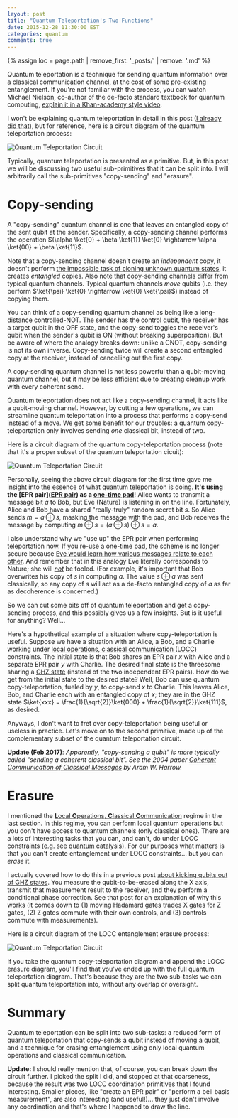 ```yaml
---
layout: post
title: "Quantum Teleportation's Two Functions"
date: 2015-12-28 11:30:00 EST
categories: quantum
comments: true
---
```


{% assign loc = page.path | remove_first: '_posts/' | remove: '.md' %}

Quantum teleportation is a technique for sending quantum information over a classical communication channel, at the cost of some pre-existing entanglement.
If you're not familiar with the process, you can watch Michael Nielson, co-author of the de-facto standard textbook for quantum computing, [explain it in a Khan-academy style video](https://www.youtube.com/watch?v=3wZ35c3oYUE&list=PL1826E60FD05B44E4&index=18).

I won't be explaining quantum teleportation in detail in this post ([I already did that](/quantum/2014/05/11/Storing-Bandwidth-with-Quantum-Teleportation.html)), but for reference, here is a circuit diagram of the quantum teleportation process:

<img src="/assets/{{ loc }}/quantum-teleportation-circuit.png" title="Quantum Teleportation Circuit" style="max-width: 100%;"/>

Typically, quantum teleportation is presented as a primitive.
But, in this post, we will be discussing two useful sub-primitives that it can be split into.
I will arbitrarily call the sub-primitives "copy-sending" and "erasure".

# Copy-sending

A "copy-sending" quantum channel is one that leaves an entangled copy of the sent qubit at the sender.
Specifically, a copy-sending channel performs the operation $(\alpha \ket{0} + \beta \ket{1}) \ket{0} \rightarrow \alpha \ket{00} + \beta \ket{11}$.

Note that a copy-sending channel doesn't create an *independent* copy, it doesn't perform [the impossible task of cloning unknown quantum states](https://en.wikipedia.org/wiki/No-cloning_theorem), it creates *entangled* copies.
Also note that copy-sending channels differ from typical quantum channels.
Typical quantum channels *move* qubits (i.e. they perform $\ket{\psi} \ket{0} \rightarrow \ket{0} \ket{\psi}$) instead of copying them.

You can think of a copy-sending quantum channel as being like a long-distance controlled-NOT.
The sender has the control qubit, the receiver has a target qubit in the OFF state, and the copy-send toggles the receiver's qubit when the sender's qubit is ON (without breaking superposition).
But be aware of where the analogy breaks down: unlike a CNOT, copy-sending is not its own inverse.
Copy-sending twice will create a second entangled copy at the receiver, instead of cancelling out the first copy.

A copy-sending quantum channel is not less powerful than a qubit-moving quantum channel, but it may be less efficient due to creating cleanup work with every coherent send.

Quantum teleportation does not act like a copy-sending channel, it acts like a qubit-moving channel.
However, by cutting a few operations, we can streamline quantum teleportation into a process that performs a copy-send instead of a move.
We get some benefit for our troubles: a quantum copy-teleportation only involves sending *one* classical bit, instead of two.

Here is a circuit diagram of the quantum copy-teleportation process (note that it's a proper subset of the quantum teleportation cicuit):

<img src="/assets/{{ loc }}/quantum-copy-teleportation-circuit.png" title="Quantum Teleportation Circuit" style="max-width: 100%;"/>

Personally, seeing the above circuit diagram for the first time gave me insight into the essence of what quantum teleportation is doing.
**It's using the [EPR pair]([EPR pair](https://en.wikipedia.org/wiki/Bell_state)) as a [one-time pad](https://en.wikipedia.org/wiki/One-time_pad)!**
Alice wants to transmit a message bit $a$ to Bob, but Eve (Nature) is listening in on the line.
Fortunately, Alice and Bob have a shared "really-truly" random secret bit $s$.
So Alice sends $m = a \oplus s$, masking the message with the pad, and Bob receives the message by computing $m \oplus s = (a \oplus s) \oplus s = a$.

I also understand why we "use up" the EPR pair when performing teleportation now.
If you re-use a one-time pad, the scheme is no longer secure because [Eve would learn how various messages relate to each other](https://en.wikipedia.org/wiki/Venona_project#Decryption).
And remember that in this analogy Eve literally corresponds to Nature; she will [*not*](https://en.wikiquote.org/wiki/Richard_Feynman#Rogers_Commission_Report_.281986.29) be fooled.
(For example, it's important that Bob overwrites his copy of $s$ in computing $a$.
The value $s \oplus a$ was sent classically, so any copy of $s$ will act as a de-facto entangled copy of $a$ as far as decoherence is concerned.)

So we can cut some bits off of quantum teleportation and get a copy-sending process, and this possibly gives us a few insights.
But is it useful for anything?
Well...

Here's a hypothetical example of a situation where copy-teleportation is useful.
Suppose we have a situation with an Alice, a Bob, and a Charlie working under [local operations, classical communication (LOCC)](https://en.wikipedia.org/wiki/LOCC) constraints.
The initial state is that Bob shares an EPR pair $x$ with Alice and a separate EPR pair $y$ with Charlie.
The desired final state is the threesome sharing a [GHZ state](https://en.wikipedia.org/wiki/Greenberger%E2%80%93Horne%E2%80%93Zeilinger_state) (instead of the two independent EPR pairs).
How do we get from the initial state to the desired state?
Well, Bob can use quantum copy-teleportation, fueled by $y$, to copy-send $x$ to Charlie.
This leaves Alice, Bob, and Charlie each with an entangled copy of $x$; they are in the GHZ state $\ket{xxx} = \frac{1}{\sqrt{2}}\ket{000} + \frac{1}{\sqrt{2}}\ket{111}$, as desired.

Anyways, I don't want to fret over copy-teleportation being useful or useless in practice.
Let's move on to the second primitive, made up of the complementary subset of the quantum teleportation circuit.

**Update (Feb 2017)**:
*Apparently, "copy-sending a qubit" is more typically called "sending a coherent classical bit".
See the 2004 paper [Coherent Communication of Classical Messages](http://arxiv.org/abs/quant-ph/0307091) by Aram W. Harrow.*

# Erasure

I mentioned the [**L**ocal **O**perations, **C**lassical **C**ommunication](https://en.wikipedia.org/wiki/LOCC) regime in the last section.
In this regime, you can perform local quantum operations but you don't have access to quantum channels (only classical ones).
There are a lots of interesting tasks that you can, and can't, do under LOCC constraints (e.g. see [quantum catalysis](https://en.wikipedia.org/wiki/Quantum_catalyst)).
For our purposes what matters is that you can't create entanglement under LOCC constraints... but you can *erase* it.

I actually covered how to do this in a previous post [about kicking qubits out of GHZ states](http://localhost:4000/quantum/2015/09/02/Partially-Erasing-Entanglement-with-Measurement.html).
You measure the qubit-to-be-erased along the X axis, transmit that measurement result to the receiver, and they perform a conditional phase correction.
See that post for an explanation of why this works (it comes down to (1) moving Hadamard gates trades X gates for Z gates, (2) Z gates commute with their own controls, and (3) controls commute with measurements).

Here is a circuit diagram of the LOCC entanglement erasure process:

<img src="/assets/{{ loc }}/locc-erasure-circuit.png" title="Quantum Teleportation Circuit" style="max-width: 100%;"/>

If you take the quantum copy-teleportation diagram and append the LOCC erasure diagram, you'll find that you've ended up with the full quantum teleportation diagram.
That's because they are the two sub-tasks we can split quantum teleportation into, without any overlap or oversight.

# Summary

Quantum teleportation can be split into two sub-tasks: a reduced form of quantum teleportation that copy-sends a qubit instead of moving a qubit, and a technique for erasing entanglement using only local quantum operations and classical communication.

**Update:**
I should really mention that, of course, you can break down the circuit further.
I picked the split I did, and stopped at that coarseness, because the result was two LOCC coordination primitives that I found interesting.
Smaller pieces, like "create an EPR pair" or "perform a bell basis measurement", are also interesting (and useful!)... they just don't involve any coordination and that's where I happened to draw the line.

